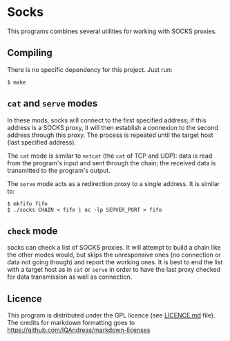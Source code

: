 Socks
=====

This programs combines several utilities for working with SOCKS proxies.

Compiling
---------

There is no specific dependency for this project. Just run:

    $ make

`cat` and `serve` modes
-----------------------

In these mods, socks will connect to the first specified address; if
this address is a SOCKS proxy, it will then establish a connexion to
the second address through this proxy. The process is repeated until
the target host (last specified address).

The `cat` mode is similar to `netcat` (the `cat` of TCP and UDP): data
is read from the program's input and sent through the chain; the received
data is transmitted to the program's output.

The `serve` mode acts as a redirection proxy to a single address. It is
similar to:

    $ mkfifo fifo
    $ ./socks CHAIN < fifo | nc -lp SERVER_PORT > fifo

`check` mode
------------

socks can check a list of SOCKS proxies. It will attempt to build a chain
like the other modes would, but skips the unresponsive ones (no connection
or data not going though) and report the working ones. It is best to end
the list with a target host as in `cat` or `serve` in order to have the
last proxy checked for data transmission as well as connection.

Licence
-------

This program is distributed under the GPL licence (see
[LICENCE.md](LICENCE.md) file). The credits for markdown formatting goes
to https://github.com/IQAndreas/markdown-licenses
